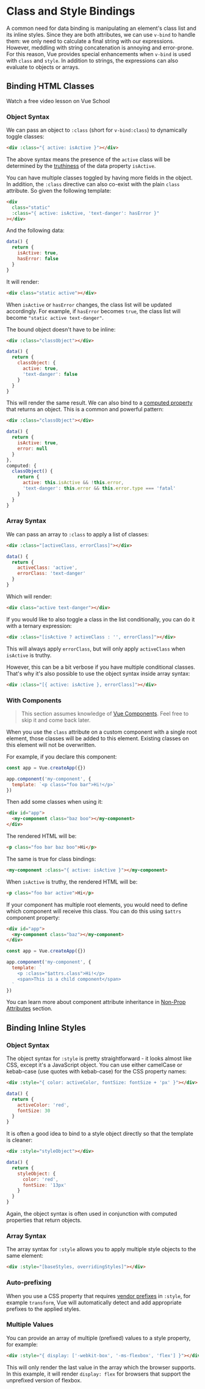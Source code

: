 # Class and Style Bindings

A common need for data binding is manipulating an element's class list and its inline styles. Since they are both attributes, we can use `v-bind` to handle them: we only need to calculate a final string with our expressions. However, meddling with string concatenation is annoying and error-prone. For this reason, Vue provides special enhancements when `v-bind` is used with `class` and `style`. In addition to strings, the expressions can also evaluate to objects or arrays.

## Binding HTML Classes
<VideoLesson href="https://vueschool.io/lessons/vuejs-dynamic-classes?friend=vuejs" title="Free Vue.js Dynamic Classes Lesson">Watch a free video lesson on Vue School</VideoLesson>

### Object Syntax

We can pass an object to `:class` (short for `v-bind:class`) to dynamically toggle classes:

```html
<div :class="{ active: isActive }"></div>
```

The above syntax means the presence of the `active` class will be determined by the [truthiness](https://developer.mozilla.org/en-US/docs/Glossary/Truthy) of the data property `isActive`.

You can have multiple classes toggled by having more fields in the object. In addition, the `:class` directive can also co-exist with the plain `class` attribute. So given the following template:

```html
<div
  class="static"
  :class="{ active: isActive, 'text-danger': hasError }"
></div>
```

And the following data:

```js
data() {
  return {
    isActive: true,
    hasError: false
  }
}
```

It will render:

```html
<div class="static active"></div>
```

When `isActive` or `hasError` changes, the class list will be updated accordingly. For example, if `hasError` becomes `true`, the class list will become `"static active text-danger"`.

The bound object doesn't have to be inline:

```html
<div :class="classObject"></div>
```

```js
data() {
  return {
    classObject: {
      active: true,
      'text-danger': false
    }
  }
}
```

This will render the same result. We can also bind to a [computed property](computed.md) that returns an object. This is a common and powerful pattern:

```html
<div :class="classObject"></div>
```

```js
data() {
  return {
    isActive: true,
    error: null
  }
},
computed: {
  classObject() {
    return {
      active: this.isActive && !this.error,
      'text-danger': this.error && this.error.type === 'fatal'
    }
  }
}
```

### Array Syntax

We can pass an array to `:class` to apply a list of classes:

```html
<div :class="[activeClass, errorClass]"></div>
```

```js
data() {
  return {
    activeClass: 'active',
    errorClass: 'text-danger'
  }
}
```

Which will render:

```html
<div class="active text-danger"></div>
```

If you would like to also toggle a class in the list conditionally, you can do it with a ternary expression:

```html
<div :class="[isActive ? activeClass : '', errorClass]"></div>
```

This will always apply `errorClass`, but will only apply `activeClass` when `isActive` is truthy.

However, this can be a bit verbose if you have multiple conditional classes. That's why it's also possible to use the object syntax inside array syntax:

```html
<div :class="[{ active: isActive }, errorClass]"></div>
```

### With Components

> This section assumes knowledge of [Vue Components](component-basics.md). Feel free to skip it and come back later.

When you use the `class` attribute on a custom component with a single root element, those classes will be added to this element. Existing classes on this element will not be overwritten.

For example, if you declare this component:

```js
const app = Vue.createApp({})

app.component('my-component', {
  template: `<p class="foo bar">Hi!</p>`
})
```

Then add some classes when using it:

```html
<div id="app">
  <my-component class="baz boo"></my-component>
</div>
```

The rendered HTML will be:

```html
<p class="foo bar baz boo">Hi</p>
```

The same is true for class bindings:

```html
<my-component :class="{ active: isActive }"></my-component>
```

When `isActive` is truthy, the rendered HTML will be:

```html
<p class="foo bar active">Hi</p>
```

If your component has multiple root elements, you would need to define which component will receive this class. You can do this using `$attrs` component property:

```html
<div id="app">
  <my-component class="baz"></my-component>
</div>
```

```js
const app = Vue.createApp({})

app.component('my-component', {
  template: `
    <p :class="$attrs.class">Hi!</p>
    <span>This is a child component</span>
  `
})
```

You can learn more about component attribute inheritance in [Non-Prop Attributes](component-attrs.html) section.

## Binding Inline Styles

### Object Syntax

The object syntax for `:style` is pretty straightforward - it looks almost like CSS, except it's a JavaScript object. You can use either camelCase or kebab-case (use quotes with kebab-case) for the CSS property names:

```html
<div :style="{ color: activeColor, fontSize: fontSize + 'px' }"></div>
```

```js
data() {
  return {
    activeColor: 'red',
    fontSize: 30
  }
}
```

It is often a good idea to bind to a style object directly so that the template is cleaner:

```html
<div :style="styleObject"></div>
```

```js
data() {
  return {
    styleObject: {
      color: 'red',
      fontSize: '13px'
    }
  }
}
```

Again, the object syntax is often used in conjunction with computed properties that return objects.

### Array Syntax

The array syntax for `:style` allows you to apply multiple style objects to the same element:

```html
<div :style="[baseStyles, overridingStyles]"></div>
```

### Auto-prefixing

When you use a CSS property that requires [vendor prefixes](https://developer.mozilla.org/en-US/docs/Glossary/Vendor_Prefix) in `:style`, for example `transform`, Vue will automatically detect and add appropriate prefixes to the applied styles.

### Multiple Values

You can provide an array of multiple (prefixed) values to a style property, for example:

```html
<div :style="{ display: ['-webkit-box', '-ms-flexbox', 'flex'] }"></div>
```

This will only render the last value in the array which the browser supports. In this example, it will render `display: flex` for browsers that support the unprefixed version of flexbox.
